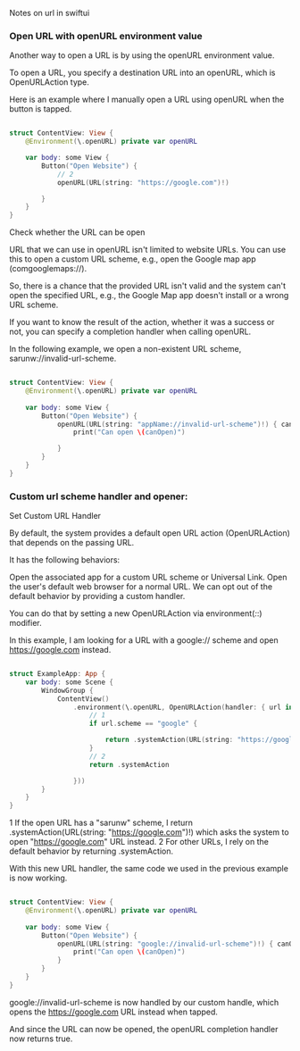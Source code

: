 Notes on url in swiftui<!--more-->

### Open URL with openURL environment value

Another way to open a URL is by using the openURL environment value.

To open a URL, you specify a destination URL into an openURL, which is OpenURLAction type.

Here is an example where I manually open a URL using openURL when the button is tapped.
```swift

struct ContentView: View {
    @Environment(\.openURL) private var openURL

    var body: some View {
        Button("Open Website") {
            // 2
            openURL(URL(string: "https://google.com")!)

        }
    }
}
```

Check whether the URL can be open

URL that we can use in openURL isn't limited to website URLs. You can use this to open a custom URL scheme, e.g., open the Google map app (comgooglemaps://).

So, there is a chance that the provided URL isn't valid and the system can't open the specified URL, e.g., the Google Map app doesn't install or a wrong URL scheme.

If you want to know the result of the action, whether it was a success or not, you can specify a completion handler when calling openURL.

In the following example, we open a non-existent URL scheme, sarunw://invalid-url-scheme.
```swift

struct ContentView: View {
    @Environment(\.openURL) private var openURL
    
    var body: some View {
        Button("Open Website") {
            openURL(URL(string: "appName://invalid-url-scheme")!) { canOpen in
                print("Can open \(canOpen)")

            }
        }
    }
}


``` 

### Custom url scheme handler and opener:

Set Custom URL Handler

By default, the system provides a default open URL action (OpenURLAction) that depends on the passing URL.

It has the following behaviors:

Open the associated app for a custom URL scheme or Universal Link.
Open the user's default web browser for a normal URL.
We can opt out of the default behavior by providing a custom handler.

You can do that by setting a new OpenURLAction via environment(_:_:) modifier.

In this example, I am looking for a URL with a google:// scheme and open https://google.com instead.
```swift

struct ExampleApp: App {
    var body: some Scene {
        WindowGroup {
            ContentView()
                .environment(\.openURL, OpenURLAction(handler: { url in
                    // 1
                    if url.scheme == "google" {

                        return .systemAction(URL(string: "https://google.com")!)
                    }
                    // 2
                    return .systemAction

                }))
        }
    }
}
```
1 If the open URL has a "sarunw" scheme, I return .systemAction(URL(string: "https://google.com")!) which asks the system to open "https://google.com" URL instead.
2 For other URLs, I rely on the default behavior by returning .systemAction.

With this new URL handler, the same code we used in the previous example is now working.

```swift

struct ContentView: View {
    @Environment(\.openURL) private var openURL
    
    var body: some View {
        Button("Open Website") {
            openURL(URL(string: "google://invalid-url-scheme")!) { canOpen in
                print("Can open \(canOpen)")
            }
        }
    }
}
```

google://invalid-url-scheme is now handled by our custom handle, which opens the https://google.com URL instead when tapped.

And since the URL can now be opened, the openURL completion handler now returns true.

